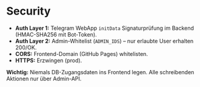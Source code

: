 # Security

- **Auth Layer 1:** Telegram WebApp `initData` Signaturprüfung im Backend (HMAC-SHA256 mit Bot-Token).
- **Auth Layer 2:** Admin-Whitelist (`ADMIN_IDS`) – nur erlaubte User erhalten 200/OK.
- **CORS:** Frontend-Domain (GitHub Pages) whitelisten.
- **HTTPS:** Erzwingen (prod).

**Wichtig:** Niemals DB-Zugangsdaten ins Frontend legen. Alle schreibenden Aktionen nur über Admin-API.
